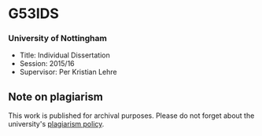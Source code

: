 # G53IDS
### University of Nottingham
* Title: Individual Dissertation
* Session: 2015/16
* Supervisor: Per Kristian Lehre


## Note on plagiarism
This work is published for archival purposes. Please do not forget about the university's [plagiarism policy](https://www.nottingham.ac.uk/studyingeffectively/writing/plagiarism/index.aspx).
